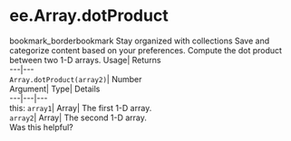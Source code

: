  
#  ee.Array.dotProduct 
bookmark_borderbookmark Stay organized with collections  Save and categorize content based on your preferences.
Compute the dot product between two 1-D arrays. 
Usage| Returns  
---|---  
`Array.dotProduct(array2)`| Number  
Argument| Type| Details  
---|---|---  
this: `array1`| Array| The first 1-D array.  
`array2`| Array| The second 1-D array.  
Was this helpful?
